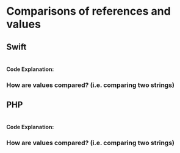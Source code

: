 # Comparisons of references and values 

## Swift
```swift
```
#### Code Explanation:

### How are values compared? (i.e. comparing two strings)

## PHP
```php
```
#### Code Explanation:

### How are values compared? (i.e. comparing two strings)